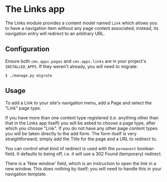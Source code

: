# The Links app

The Links module provides a content model named `Link` which allows you to have a navigation item without any page content associated;
instead, its navigation entry will redirect to an arbitrary URL.

## Configuration

Ensure both `cms.apps.pages` and `cms.apps.links` are in your project's `INSTALLED_APPS`. If they weren't already, you will need to migrate:

```
$ ./manage.py migrate
```

## Usage

To add a Link to your site's navigation menu, add a Page and select the "Link" page type.

If you have more than one content type registered (i.e. anything other than that in the Links app itself) you will be asked to choose a page type, after which you choose "Link".
If you do not have any other page content types you will be taken directly to the add form.
The form itself is very straightforward; simply add the Title for the page and a URL to redirect to.

You can control what kind of redirect is used with the `permanent` boolean field.
It defaults to being off, i.e. it will use a 302 Found (temporary) redirect.

There is a 'New window' field, which is an instruction to open the link in a new window. This does nothing by itself; you will need to handle this in your navigation template.
